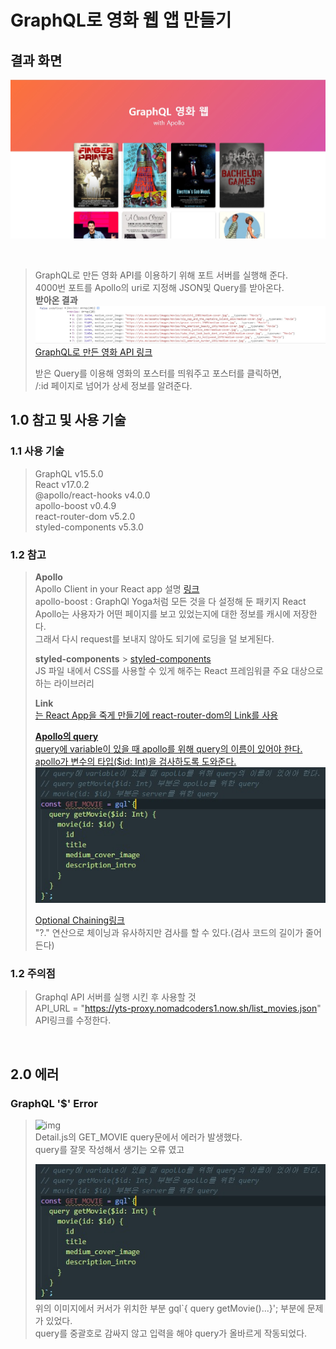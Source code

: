 # GraphQL로 영화 웹 앱 만들기

## 결과 화면

![img](./img/result.jpg)

<br>

> GraphQL로 만든 영화 API를 이용하기 위해 포트 서버를 실행해 준다.  
> 4000번 포트를 Apollo의 uri로 지정해 JSON및 Query를 받아온다.  
> **받아온 결과**  
> ![img](./img/img_01.jpg)  
> [GraphQL로 만든 영화 API 링크](https://github.com/Juferis/for-practice/tree/master/movieql)
>
> 받은 Query를 이용해 영화의 포스터를 띄워주고 포스터를 클릭하면,  
> /:id 페이지로 넘어가 상세 정보를 알려준다.

## 1.0 참고 및 사용 기술

### 1.1 사용 기술

> GraphQL v15.5.0  
> React v17.0.2  
> @apollo/react-hooks v4.0.0  
> apollo-boost v0.4.9  
> react-router-dom v5.2.0  
> styled-components v5.3.0

### 1.2 참고

> **Apollo**  
> Apollo Client in your React app 설명 [링크](https://www.apollographql.com/docs/react/get-started/)  
> apollo-boost : GraphQl Yoga처럼 모든 것을 다 설정해 둔 패키지
> React Apollo는 사용자가 어떤 페이지를 보고 있었는지에 대한 정보를 캐시에 저장한다.  
> 그래서 다시 request를 보내지 않아도 되기에 로딩을 덜 보게된다.
>
> **styled-components** > [styled-components](https://hellominchan.tistory.com/99)  
> JS 파일 내에서 CSS를 사용할 수 있게 해주는 React 프레임워클 주요 대상으로 하는 라이브러리
>
> **Link**  
> <a href={link}>는 React App을 죽게 만들기에 react-router-dom의 Link를 사용
>
> **Apollo의 query**  
> query에 variable이 있을 때 apollo를 위해 query의 이름이 있어야 한다.  
> apollo가 변수의 타입($id: Int)을 검사하도록 도와준다.  
> ![img](./img/apollo-query.jpg)
>
> Optional Chaining[링크](https://developer.mozilla.org/ko/docs/Web/JavaScript/Reference/Operators/Optional_chaining)  
> "?." 연산으로 체이닝과 유사하지만 검사를 할 수 있다.(검사 코드의 길이가 줄어든다)

### 1.2 주의점

> Graphql API 서버를 실행 시킨 후 사용할 것  
> API_URL = "https://yts-proxy.nomadcoders1.now.sh/list_movies.json" API링크를 수정한다.

<br>

## 2.0 에러

### GraphQL '$' Error

> ![img](./img/error.jpg)  
> Detail.js의 GET_MOVIE query문에서 에러가 발생했다.  
> query를 잘못 작성해서 생기는 오류 였고
>
> ![img](./img/apollo-query.jpg)  
> 위의 이미지에서 커서가 위치한 부분 gql`{ query getMovie()...}'; 부분에 문제가 있었다.  
> query를 중괄호로 감싸지 않고 입력을 해야 query가 올바르게 작동되었다.
